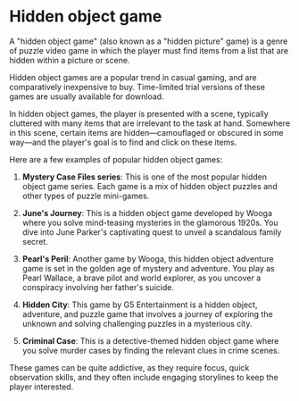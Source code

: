 # Hidden object game

A "hidden object game" (also known as a "hidden picture" game) is a genre of puzzle video game in which the player must find items from a list that are hidden within a picture or scene.

Hidden object games are a popular trend in casual gaming, and are comparatively inexpensive to buy. Time-limited trial versions of these games are usually available for download.

In hidden object games, the player is presented with a scene, typically cluttered with many items that are irrelevant to the task at hand. Somewhere in this scene, certain items are hidden—camouflaged or obscured in some way—and the player's goal is to find and click on these items.

Here are a few examples of popular hidden object games:

1. **Mystery Case Files series**: This is one of the most popular hidden object game series. Each game is a mix of hidden object puzzles and other types of puzzle mini-games.

2. **June's Journey**: This is a hidden object game developed by Wooga where you solve mind-teasing mysteries in the glamorous 1920s. You dive into June Parker's captivating quest to unveil a scandalous family secret.

3. **Pearl's Peril**: Another game by Wooga, this hidden object adventure game is set in the golden age of mystery and adventure. You play as Pearl Wallace, a brave pilot and world explorer, as you uncover a conspiracy involving her father's suicide.

4. **Hidden City**: This game by G5 Entertainment is a hidden object, adventure, and puzzle game that involves a journey of exploring the unknown and solving challenging puzzles in a mysterious city.

5. **Criminal Case**: This is a detective-themed hidden object game where you solve murder cases by finding the relevant clues in crime scenes.

These games can be quite addictive, as they require focus, quick observation skills, and they often include engaging storylines to keep the player interested.